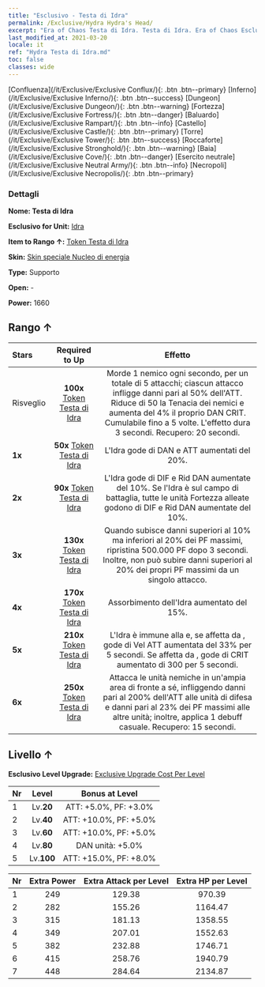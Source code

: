 ```yaml
---
title: "Esclusivo - Testa di Idra"
permalink: /Exclusive/Hydra Hydra's Head/
excerpt: "Era of Chaos Testa di Idra. Testa di Idra. Era of Chaos Esclusivo Testa di Idra. Idra Esclusivo."
last_modified_at: 2021-03-20
locale: it
ref: "Hydra Testa di Idra.md"
toc: false
classes: wide
---
```

 [Confluenza](/it/Exclusive/Exclusive Conflux/){: .btn .btn--primary} [Inferno](/it/Exclusive/Exclusive Inferno/){: .btn .btn--success} [Dungeon](/it/Exclusive/Exclusive Dungeon/){: .btn .btn--warning} [Fortezza](/it/Exclusive/Exclusive Fortress/){: .btn .btn--danger} [Baluardo](/it/Exclusive/Exclusive Rampart/){: .btn .btn--info} [Castello](/it/Exclusive/Exclusive Castle/){: .btn .btn--primary} [Torre](/it/Exclusive/Exclusive Tower/){: .btn .btn--success} [Roccaforte](/it/Exclusive/Exclusive Stronghold/){: .btn .btn--warning} [Baia](/it/Exclusive/Exclusive Cove/){: .btn .btn--danger} [Esercito neutrale](/it/Exclusive/Exclusive Neutral Army/){: .btn .btn--info} [Necropoli](/it/Exclusive/Exclusive Necropolis/){: .btn .btn--primary} 

### Dettagli
 **Nome: Testa di Idra** 

 **Esclusivo for Unit:** [Idra](/it/units/Hydra/) 

 **Item to Rango ↑:** [Token Testa di Idra](/it/Items/con_997/)

 **Skin:** [Skin speciale Nucleo di energia](/it/Items/con_665/)

 **Type:** Supporto

 **Open:** -

 **Power:** 1660

## Rango ↑

  |     Stars    |  Required to Up | Effetto |
  |:-------------|:---------------:|:---------------:|
  |  Risveglio  | **100x** [Token Testa di Idra](/it/Items/con_997/) | <Frenesia alimentare> Morde 1 nemico ogni secondo, per un totale di 5 attacchi; ciascun attacco infligge danni pari al 50% dell'ATT. Riduce di 50 la Tenacia dei nemici e aumenta del 4% il proprio DAN CRIT. Cumulabile fino a 5 volte. L'effetto dura 3 secondi. Recupero: 20 secondi. |
  | **1x** <i class="fas fa-star"/> | **50x** [Token Testa di Idra](/it/Items/con_997/) | L'Idra gode di DAN e ATT aumentati del 20%. |
  | **2x** <i class="fas fa-star"/> | **90x** [Token Testa di Idra](/it/Items/con_997/) | L'Idra gode di DIF e Rid DAN aumentate del 10%. Se l'Idra è sul campo di battaglia, tutte le unità Fortezza alleate godono di DIF e Rid DAN aumentate del 10%. |
  | **3x** <i class="fas fa-star"/> | **130x** [Token Testa di Idra](/it/Items/con_997/) | <Rinascita> Quando subisce danni superiori al 10% ma inferiori al 20% dei PF massimi, ripristina 500.000 PF dopo 3 secondi. Inoltre, non può subire danni superiori al 20% dei propri PF massimi da un singolo attacco. |
  | **4x** <i class="fas fa-star"/> | **170x** [Token Testa di Idra](/it/Items/con_997/) | Assorbimento dell'Idra aumentato del 15%. |
  | **5x** <i class="fas fa-star"/> | **210x** [Token Testa di Idra](/it/Items/con_997/) | L'Idra è immune alla <Pietrificazione> e, se affetta da <Morale basso>, gode di Vel ATT aumentata del 33% per 5 secondi. Se affetta da <Impedimento>, gode di CRIT aumentato di 300 per 5 secondi. |
  | **6x** <i class="fas fa-star"/> | **250x** [Token Testa di Idra](/it/Items/con_997/) | <Soffio del caos> Attacca le unità nemiche in un'ampia area di fronte a sé, infliggendo danni pari al 200% dell'ATT alle unità di difesa e danni pari al 23% dei PF massimi alle altre unità; inoltre, applica 1 debuff casuale. Recupero: 15 secondi. |


## Livello ↑
 **Esclusivo Level Upgrade:** [Exclusive Upgrade Cost Per Level](/Exclusive/ExclusiveUpgradeCostPerLevel/)

  |  Nr  |   Level  | Bonus at Level |
  |:-----|:--------:|:--------------:|
  | 1 | Lv.**20** | ATT: +5.0%, PF: +3.0% |
  | 2 | Lv.**40** | ATT: +10.0%, PF: +5.0% |
  | 3 | Lv.**60** | ATT: +10.0%, PF: +5.0% |
  | 4 | Lv.**80** | DAN unità: +5.0% |
  | 5 | Lv.**100** | ATT: +15.0%, PF: +8.0% |


  |  Nr  |  Extra Power | Extra Attack per Level | Extra HP per Level |
  |:-----|:--------:|:--------:|:--------:|
  | 1 | 249 | 129.38 | 970.39 |
  | 2 | 282 | 155.26 | 1164.47 |
  | 3 | 315 | 181.13 | 1358.55 |
  | 4 | 349 | 207.01 | 1552.63 |
  | 5 | 382 | 232.88 | 1746.71 |
  | 6 | 415 | 258.76 | 1940.79 |
  | 7 | 448 | 284.64 | 2134.87 |


